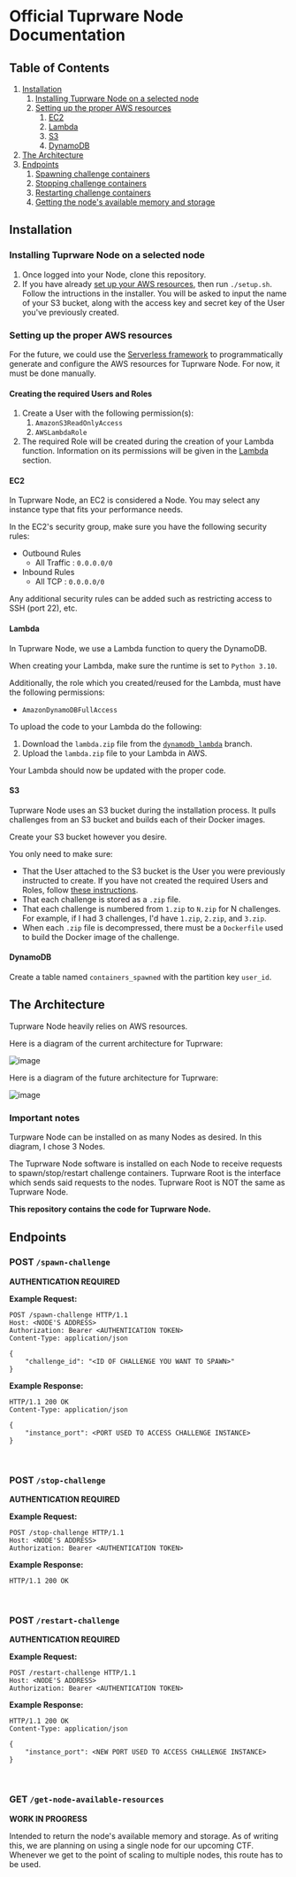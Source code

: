 # Official Tuprware Node Documentation

## Table of Contents
1. [Installation](#installation)
    1. [Installing Tuprware Node on a selected node](#installing-tuprware-node-on-a-selected-node)
    2. [Setting up the proper AWS resources](#setting-up-the-proper-aws-resources)
        1. [EC2](#ec2)
        2. [Lambda](#lambda)
        3. [S3](#s3)
        4. [DynamoDB](#dynamodb)
2. [The Architecture](#the-architecture)
3. [Endpoints](#endpoints)
    1. [Spawning challenge containers](#post-spawn-challenge)
    2. [Stopping challenge containers](#post-stop-challenge)
    3. [Restarting challenge containers](#post-restart-challenge)
    4. [Getting the node's available memory and storage](#get-get-node-available-resources)


## Installation

### Installing Tuprware Node on a selected node
1. Once logged into your Node, clone this repository.
2. If you have already [set up your AWS resources](#setting-up-the-proper-aws-resources), then run `./setup.sh`. Follow the intructions in the installer. You will be asked to input the name of your S3 bucket, along with the access key and secret key of the User you've previously created. 


### Setting up the proper AWS resources

For the future, we could use the [Serverless framework](https://www.serverless.com/) to programmatically generate and configure the AWS resources for Tuprware Node. For now, it must be done manually. 

#### Creating the required Users and Roles
1. Create a User with the following permission(s):
    1. `AmazonS3ReadOnlyAccess`
    2. `AWSLambdaRole`
2. The required Role will be created during the creation of your Lambda function. Information on its permissions will be given in the [Lambda](#lambda) section.

#### EC2
In Tuprware Node, an EC2 is considered a Node. You may select any instance type that fits your performance needs. 

In the EC2's security group, make sure you have the following security rules:
* Outbound Rules
    * All Traffic : `0.0.0.0/0`
* Inbound Rules
    * All TCP : `0.0.0.0/0`

Any additional security rules can be added such as restricting access to SSH (port 22), etc. 

#### Lambda

In Tuprware Node, we use a Lambda function to query the DynamoDB.

When creating your Lambda, make sure the runtime is set to `Python 3.10`.

Additionally, the role which you created/reused for the Lambda, must have the following permissions:
* `AmazonDynamoDBFullAccess`

To upload the code to your Lambda do the following:
1. Download the `lambda.zip` file from the [`dynamodb_lambda`](https://github.com/uocybersec/tuprware-node/tree/dynamodb_lambda) branch.
2. Upload the `lambda.zip` file to your Lambda in AWS. 

Your Lambda should now be updated with the proper code. 


#### S3

Tuprware Node uses an S3 bucket during the installation process. It pulls challenges from an S3 bucket and builds each of their Docker images. 

Create your S3 bucket however you desire. 

You only need to make sure:
* That the User attached to the S3 bucket is the User you were previously instructed to create. If you have not created the required Users and Roles, follow [these instructions](#creating-the-required-users-and-roles). 
* That each challenge is stored as a `.zip` file.
* That each challenge is numbered from `1.zip` to `N.zip` for N challenges. For example, if I had 3 challenges, I'd have `1.zip`, `2.zip`, and `3.zip`.
* When each `.zip` file is decompressed, there must be a `Dockerfile` used to build the Docker image of the challenge. 


#### DynamoDB

Create a table named `containers_spawned` with the partition key `user_id`.

## The Architecture

Tuprware Node heavily relies on AWS resources.

Here is a diagram of the current architecture for Tuprware:

![image](https://github.com/uocybersec/tuprware-node/assets/61163520/cb214238-9fdd-4d0e-b78f-278c69ec1b99)


Here is a diagram of the future architecture for Tuprware:

![image](https://github.com/uocybersec/tuprware-node/assets/61163520/cc675069-a6f8-45cb-8bff-571391a04b1a)



### Important notes

Turpware Node can be installed on as many Nodes as desired. In this diagram, I chose 3 Nodes. 

The Tuprware Node software is installed on each Node to receive requests to spawn/stop/restart challenge containers. Tuprware Root is the interface which sends said requests to the nodes. Tuprware Root is NOT the same as Tuprware Node. 

**This repository contains the code for Tuprware Node.** 



## Endpoints

### POST `/spawn-challenge`

**AUTHENTICATION REQUIRED**

**Example Request:** 

```http
POST /spawn-challenge HTTP/1.1
Host: <NODE'S ADDRESS>
Authorization: Bearer <AUTHENTICATION TOKEN>
Content-Type: application/json

{
    "challenge_id": "<ID OF CHALLENGE YOU WANT TO SPAWN>"
}
```

**Example Response:**

```http
HTTP/1.1 200 OK
Content-Type: application/json

{
    "instance_port": <PORT USED TO ACCESS CHALLENGE INSTANCE>
}
```

<br>

### POST `/stop-challenge`

**AUTHENTICATION REQUIRED**

**Example Request:** 

```http
POST /stop-challenge HTTP/1.1
Host: <NODE'S ADDRESS>
Authorization: Bearer <AUTHENTICATION TOKEN>
```

**Example Response:**

```http
HTTP/1.1 200 OK
```

<br>

### POST `/restart-challenge` 

**AUTHENTICATION REQUIRED**

**Example Request:** 

```http
POST /restart-challenge HTTP/1.1
Host: <NODE'S ADDRESS>
Authorization: Bearer <AUTHENTICATION TOKEN>
```

**Example Response:**

```http
HTTP/1.1 200 OK
Content-Type: application/json

{
    "instance_port": <NEW PORT USED TO ACCESS CHALLENGE INSTANCE>
}
```

<br>

### GET `/get-node-available-resources`

**WORK IN PROGRESS**

Intended to return the node's available memory and storage. As of writing this, we are planning on using a single node for our upcoming CTF. Whenever we get to the point of scaling to multiple nodes, this route has to be used. 

